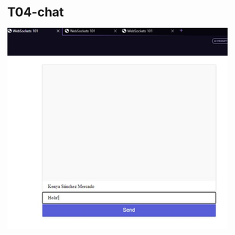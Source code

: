 # T04-chat
![Evidencia chat](https://raw.githubusercontent.com/KenyaMercado/T04-chat/master/Chat1.jpg)
